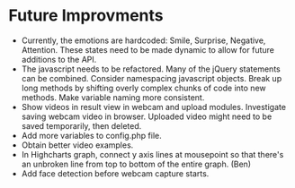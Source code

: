 # Future Improvments
* Currently, the emotions are hardcoded: Smile, Surprise, Negative, Attention.  These states need to be made dynamic to allow for future additions to the API.
* The javascript needs to be refactored.  Many of the jQuery statements can be combined. Consider namespacing javascript objects.  Break up long methods by shifting overly complex chunks of code into new methods.  Make variable naming more consistent.
* Show videos in result view in webcam and upload modules.  Investigate saving webcam video in browser.  Uploaded video might need to be saved temporarily, then deleted.
* Add more variables to config.php file.
* Obtain better video examples.
* In Highcharts graph, connect y axis lines at mousepoint so that there's an unbroken line from top to bottom of the entire graph.  (Ben)
* Add face detection before webcam capture starts.
